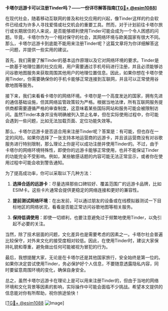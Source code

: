 **卡塔尔远游卡可以注册Tinder吗？——一份详尽解答指南[[TG💪+ @esim1088](https://t.me/s/esim1088)]**

在现代社会，随着移动互联网的普及和社交应用的兴起，像Tinder这样的约会软件已经成为许多人寻找爱情或社交机会的重要工具。然而，对于计划前往卡塔尔旅行或长期居住的人来说，是否能够顺利使用Tinder可能会成为一个令人困惑的问题。毕竟，卡塔尔作为一个相对保守的社会，其网络环境与欧美国家有很大不同。那么，卡塔尔远游卡到底能不能用来注册Tinder呢？这篇文章将为你详细解答这一问题，并提供一些实用的建议。

首先，我们需要了解Tinder的基本运作原理以及它对网络环境的要求。Tinder是一款基于地理位置的社交应用，用户需要通过手机号码进行注册，并且必须能够访问谷歌地图服务来获取周围其他用户的地理位置信息。因此，如果你想在卡塔尔使用Tinder，你需要确保你的手机卡能够正常连接到互联网，并且可以正常使用谷歌地图等服务。

接下来，我们来看看卡塔尔的网络环境。卡塔尔是一个高度发达的国家，拥有先进的通信基础设施，但其网络监管政策较为严格。根据当地法律，所有互联网服务提供商都需要遵循严格的审查制度，这意味着某些国际网站和服务可能会被限制访问。虽然Tinder本身并没有明确被列入禁止名单，但在实际使用过程中，你可能会遇到一些问题，比如无法加载页面、定位功能失效等。

那么，卡塔尔远游卡是否适合用来注册Tinder呢？答案是：有可能，但也存在一定的风险。如果你选择了一张支持本地运营商的远游卡，并且该运营商没有对谷歌服务进行特别限制，那么理论上你是可以成功注册并使用Tinder的。不过，由于卡塔尔的网络环境特殊性，即使你的远游卡能够正常使用，也并不能保证Tinder的功能完全不受影响。例如，某些敏感话题的内容可能无法正常显示，或者你在使用过程中可能会收到警告通知。

为了提高成功率，你可以采取以下几种方法：

1. **选择合适的远游卡**：尽量选择那些口碑较好、覆盖范围广的远游卡品牌，比如ESIM卡。这些卡片通常会提供更稳定的网络连接和更好的兼容性。
   
2. **提前测试网络环境**：在出发前，可以通过朋友的设备或在线模拟器测试一下目标地区的网络状况，看看是否能正常访问谷歌地图等相关服务。

3. **保持低调使用**：即使一切顺利，也要注意避免过于频繁地使用Tinder，以免引起不必要的关注。

当然，除了技术层面的问题，文化差异也是需要考虑的因素之一。卡塔尔社会普遍比较保守，对外来文化的接受度相对较低。因此，在使用Tinder时，建议大家保持礼貌和尊重，避免做出任何可能被视为冒犯的行为。

最后，我想提醒大家，无论是在卡塔尔还是其他国家旅行，安全始终是第一位的。如果你决定尝试使用Tinder，务必保护好个人信息，不要随意透露隐私内容，同时要留意周围环境的变化，确保自身安全。

总之，虽然卡塔尔远游卡在理论上是可以用来注册Tinder的，但由于当地的网络环境和文化背景等因素的影响，实际操作中可能会面临不少挑战。希望本文提供的信息能对你有所帮助，祝你旅途愉快！

[[TG💪+ @esim1088](https://t.me/s/esim1088) ![Image](https://i.postimg.cc/4NQfJmqS/Snipaste-2025-05-13-00-14-12.png)]